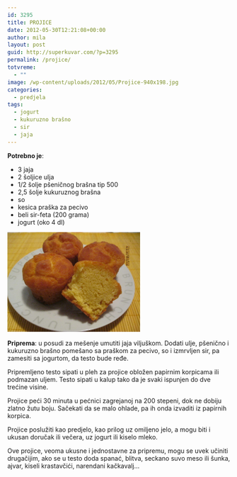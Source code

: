 ```yaml
---
id: 3295
title: PROJICE
date: 2012-05-30T12:21:08+00:00
author: mila
layout: post
guid: http://superkuvar.com/?p=3295
permalink: /projice/
totvreme:
  - ""
image: /wp-content/uploads/2012/05/Projice-940x198.jpg
categories:
  - predjela
tags:
  - jogurt
  - kukuruzno brašno
  - sir
  - jaja
---
```

**Potrebno je**:

  * 3 jaja
  * 2 šoljice ulja
  * 1/2 šolje pšeničnog brašna tip 500
  * 2,5 šolje kukuruznog brašna
  * so
  * kesica praška za pecivo
  * beli sir-feta (200 grama)
  * jogurt (oko 4 dl)

<img class="alignnone size-medium wp-image-3296" title="Projice" src="/wp-content/uploads/2012/05/Projice-1024x768.jpg" alt="" width="300" height="225" /> 

**Priprema**: u posudi za mešenje umutiti jaja viljuškom. Dodati ulje, pšenično i kukuruzno brašno pomešano sa praškom za pecivo, so i izmrvljen sir, pa zamesiti sa jogurtom, da testo bude ređe.

Pripremljeno testo sipati u pleh za projice obložen papirnim korpicama ili podmazan uljem. Testo sipati u kalup tako da je svaki ispunjen do dve trećine visine.

Projice peći 30 minuta u pećnici zagrejanoj na 200 stepeni, dok ne dobiju zlatno žutu boju. Sačekati da se malo ohlade, pa ih onda izvaditi iz papirnih korpica.

Projice poslužiti kao predjelo, kao prilog uz omiljeno jelo, a mogu biti i ukusan doručak ili večera, uz jogurt ili kiselo mleko.

Ove projice, veoma ukusne i jednostavne za pripremu, mogu se uvek učiniti drugačijim, ako se u testo doda spanać, blitva, seckano suvo meso ili šunka, ajvar, kiseli krastavčići, narendani kačkavalj&#8230;